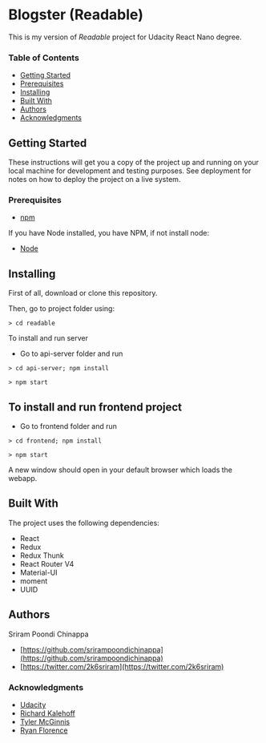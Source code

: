 # Blogster (Readable)
This is my version of *Readable* project for Udacity React Nano degree.

### Table of Contents
* [Getting Started](#getting-started)
* [Prerequisites](#prerequisites)
* [Installing](#installing)
* [Built With](#built-with)
* [Authors](#authors)
* [Acknowledgments](#acknowledgments)

## Getting Started
These instructions will get you a copy of the project up and running on your local machine for development and testing purposes. See deployment for notes on how to deploy the project on a live system.

### Prerequisites
* [npm](https://www.npmjs.com/)

If you have Node installed, you have NPM, if not install node:

* [Node](https://nodejs.org/en/)


## Installing

First of all, download or clone this repository.

Then, go to project folder using:

```
> cd readable
```

To install and run server

- Go to api-server folder and run

```
> cd api-server; npm install
```

```
> npm start
```

## To install and run frontend project

- Go to frontend folder and run

```
> cd frontend; npm install
```

```
> npm start
```

A new window should open in your default browser which loads the webapp.

## Built With

The project uses the following dependencies:

* React
* Redux
* Redux Thunk
* React Router V4
* Material-UI
* moment
* UUID

## Authors

Sriram Poondi Chinappa
* [https://github.com/srirampoondichinappa](https://github.com/srirampoondichinappa)
* [https://twitter.com/2k6sriram](https://twitter.com/2k6sriram)

### Acknowledgments
* [Udacity](https://www.udacity.com/)
* [Richard Kalehoff](richardkalehoff@gmail.com)
* [Tyler McGinnis](https://twitter.com/tylermcginnis33)
* [Ryan Florence](https://twitter.com/ryanflorence)
